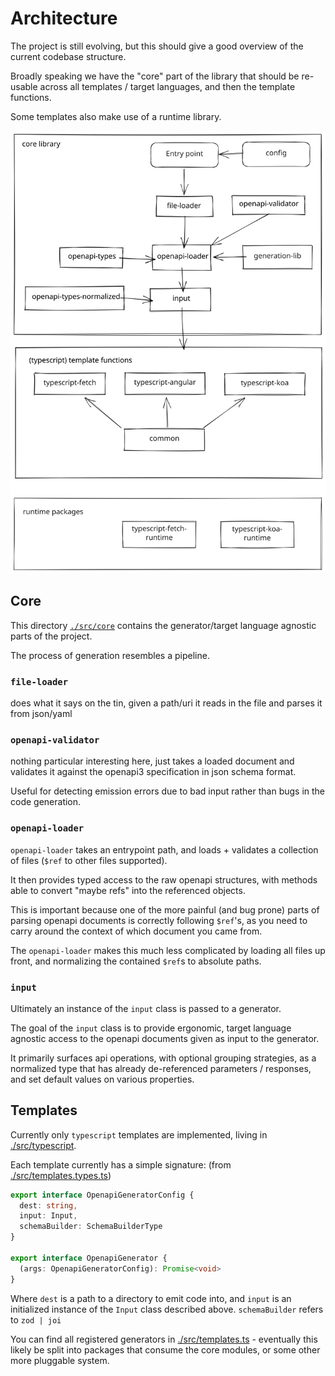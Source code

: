 # Architecture

The project is still evolving, but this should give a good overview
of the current codebase structure.

Broadly speaking we have the "core" part of the library that should be re-usable
across all templates / target languages, and then the template functions.

Some templates also make use of a runtime library.

<!-- toc -->

<!-- tocstop -->

![architecture](./architecture.svg)

## Core
This directory [`./src/core`](./src/core) contains the generator/target language agnostic parts of the project.

The process of generation resembles a pipeline.

### `file-loader`

does what it says on the tin, given a path/uri it reads in the file and parses it from json/yaml

### `openapi-validator`

nothing particular interesting here, just takes a loaded document and validates it against
the openapi3 specification in json schema format.

Useful for detecting emission errors due to bad input rather than bugs in the code generation.

### `openapi-loader`

`openapi-loader` takes an entrypoint path, and loads + validates a collection of files (`$ref` to other files supported).

It then provides typed access to the raw openapi structures, with methods able to convert
"maybe refs" into the referenced objects.

This is important because one of the more painful (and bug prone) parts of parsing openapi
documents is correctly following `$ref`'s, as you need to carry around the context of which
document you came from.

The `openapi-loader` makes this much less complicated by loading all files up front, and normalizing
the contained `$ref`s to absolute paths.

### `input`

Ultimately an instance of the `input` class is passed to a generator.

The goal of the `input` class is to provide ergonomic, target language agnostic access to
the openapi documents given as input to the generator.

It primarily surfaces api operations, with optional grouping strategies, as a normalized type
that has already de-referenced parameters / responses, and set default values on various properties.

## Templates
Currently only `typescript` templates are implemented, living in [./src/typescript](./src/typescript).

Each template currently has a simple signature:
(from [./src/templates.types.ts](./src/templates.types.ts))
```typescript
export interface OpenapiGeneratorConfig {
  dest: string,
  input: Input,
  schemaBuilder: SchemaBuilderType
}

export interface OpenapiGenerator {
  (args: OpenapiGeneratorConfig): Promise<void>
}
```

Where `dest` is a path to a directory to emit code into, and `input` is an initialized instance
of the `Input` class described above. `schemaBuilder` refers to `zod | joi`

You can find all registered generators in [./src/templates.ts](./src/templates.ts) - eventually this likely be split into
packages that consume the core modules, or some other more pluggable system.
